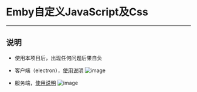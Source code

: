 # Emby自定义JavaScript及Css
***
## 说明
- 使用本项目后，出现任何问题后果自负
- 客户端（electron），[使用说明](Client\README.md)
  ![image](https://user-images.githubusercontent.com/16237201/236698089-cbd30cee-c900-49c5-9400-95b17fc4b8f2.png)

- 服务端，[使用说明](Server\README.md)
  ![image](https://user-images.githubusercontent.com/16237201/236698100-361cd264-ae3e-49bb-90b9-1de5c350099f.png)
